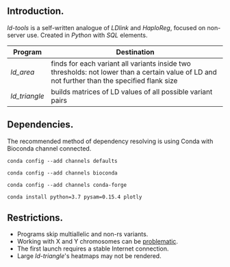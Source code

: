 ## Introduction.
_ld-tools_ is a self-written analogue of _LDlink_ and _HaploReg_, focused on non-server use. Created in _Python_ with _SQL_ elements.

| Program | Destination |
| ------- | ----------- |
| _ld_area_ | finds for each variant all variants inside two thresholds: not lower than a certain value of LD and not further than the specified flank size |
| _ld_triangle_ | builds matrices of LD values of all possible variant pairs |

## Dependencies.
The recommended method of dependency resolving is using Conda with Bioconda channel connected.
```
conda config --add channels defaults
```
```
conda config --add channels bioconda
```
```
conda config --add channels conda-forge
```
```
conda install python=3.7 pysam=0.15.4 plotly
```

## Restrictions.
- Programs skip multiallelic and non-rs variants.
- Working with X and Y chromosomes can be [problematic](https://github.com/samtools/bcftools/issues/1154).
- The first launch requires a stable Internet connection.
- Large _ld-triangle_'s heatmaps may not be rendered.
